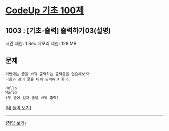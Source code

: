 # [CodeUp 기초 100제](https://codeup.kr/problem.php?id=1003)

## 1003 : [기초-출력] 출력하기03(설명)

시간 제한: 1 Sec  메모리 제한: 128 MB

## 문제

    이번에는 줄을 바꿔 출력하는 출력문을 연습해보자.
    다음과 같이 줄을 바꿔 출력해야 한다.

    Hello
    World
    (두 줄에 걸쳐 줄을 바꿔 출력)

[[내 풀이 보기]](https://github.com/flexboni/code_up/blob/master/1003/myCode.cpp)

---

[(정답 보기)](https://codeup.kr/showsource.php?id=425000)
